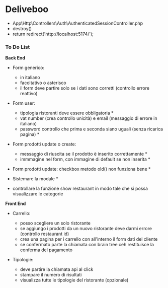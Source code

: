 Deliveboo 
===

- App\Http\Controllers\Auth\AuthenticatedSessionController.php 
- destroy()
- return redirect('http://localhost:5174/');

### To Do List

**Back End**
- Form generico:
  - in italiano
  - facoltativo o asterisco
  - il form deve partire solo se i dati sono corretti (controllo errore reattivo)

- Form user: 
  - tipologia ristoranti deve essere obbligatoria *
  - vat number  (crea controllo unicità) e email (messaggio di errore in italiano)
  - password controllo che prima e seconda siano uguali (senza ricarica pagina)  *

- Form prodotti update o create: 
  - messaggio di riuscita se il prodotto è inserito correttamente  *
  - immmagine nel form, con immagine di default se non inserita *

- Form prodotti update: checkbox metodo old() non funziona bene *

- Sistemare la modale *

- controllare la funzione show restaurant in modo tale che si possa visualizzare le categorie

**Front End**
- Carrello: 
  - posso scegliere un solo ristorante 
  - se aggiungo i prodotti da un nuovo ristorante deve darmi errore (controllo restaurant id)
  - crea una pagina per i carrello con all'interno il form dati del cliente
  - se confermato parte la chiamata con brain tree ceh restituisce la conferma del pagamento 

- Tipologie:
  - deve partire la chiamata api al click 
  - stampare il numero di risultati
  - visualizza tutte le tipologie del ristorante (opzionale)
